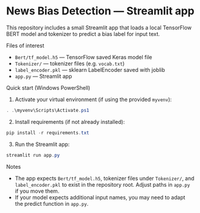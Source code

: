 # News Bias Detection — Streamlit app

This repository includes a small Streamlit app that loads a local TensorFlow BERT model and tokenizer to predict a bias label for input text.

Files of interest
- `Bert/tf_model.h5` — TensorFlow saved Keras model file
- `Tokenizer/` — tokenizer files (e.g. `vocab.txt`)
- `label_encoder.pkl` — sklearn LabelEncoder saved with joblib
- `app.py` — Streamlit app

Quick start (Windows PowerShell)

1. Activate your virtual environment (if using the provided `myvenv`):

```powershell
. .\myvenv\Scripts\Activate.ps1
```

2. Install requirements (if not already installed):

```powershell
pip install -r requirements.txt
```

3. Run the Streamlit app:

```powershell
streamlit run app.py
```

Notes
- The app expects `Bert/tf_model.h5`, tokenizer files under `Tokenizer/`, and `label_encoder.pkl` to exist in the repository root. Adjust paths in `app.py` if you move them.
- If your model expects additional input names, you may need to adapt the predict function in `app.py`.

